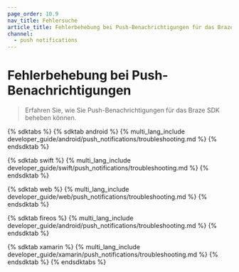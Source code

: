 ```yaml
---
page_order: 10.9
nav_title: Fehlersuche
article_title: Fehlerbehebung bei Push-Benachrichtigungen für das Braze SDK
channel:
  - push notifications
---
```


# Fehlerbehebung bei Push-Benachrichtigungen

> Erfahren Sie, wie Sie Push-Benachrichtigungen für das Braze SDK beheben können.

{% sdktabs %}
{% sdktab android %}
{% multi_lang_include developer_guide/android/push_notifications/troubleshooting.md %}
{% endsdktab %}

{% sdktab swift %}
{% multi_lang_include developer_guide/swift/push_notifications/troubleshooting.md %}
{% endsdktab %}

{% sdktab web %}
{% multi_lang_include developer_guide/web/push_notifications/troubleshooting.md %}
{% endsdktab %}

{% sdktab fireos %}
{% multi_lang_include developer_guide/android/push_notifications/troubleshooting.md %}
{% endsdktab %}

{% sdktab xamarin %}
{% multi_lang_include developer_guide/xamarin/push_notifications/troubleshooting.md %}
{% endsdktab %}
{% endsdktabs %}
